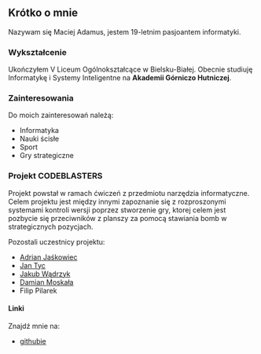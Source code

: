 ## Krótko o mnie

Nazywam się Maciej Adamus, jestem 19-letnim pasjoantem informatyki.

### Wykształcenie

Ukończyłem V Liceum Ogólnokształcące w Bielsku-Białej. Obecnie studiuję Informatykę i Systemy Inteligentne na **Akademii Górniczo Hutniczej**.

### Zainteresowania
Do moich zainteresowań należą:
* Informatyka
* Nauki ścisłe
* Sport 
* Gry strategiczne

### Projekt CODEBLASTERS
Projekt powstał w ramach ćwiczeń z przedmiotu narzędzia informatyczne. Celem projektu jest między innymi zapoznanie się z rozproszonymi systemami kontroli wersji poprzez stworzenie gry, ktorej celem jest pozbycie się przeciwników z planszy za pomocą stawiania bomb w strategicznych pozycjach.

Pozostali uczestnicy projektu:
* [Adrian Jaśkowiec](https://mynameisarko.github.io/)
* [Jan Tyc](https://tycjantyc.github.io/)
* [Jakub Wądrzyk](https://shikoqu.github.io/)
* [Damian Moskała](https://damianm02.github.io/)
* Filip Pilarek



#### Linki
Znajdź mnie na:
* [githubie](https://github.com/maciad)


